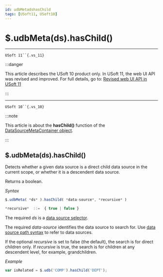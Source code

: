 ```yaml
---
id: udbMetadshasChild
tags: [USoft11, USoft10]
---
```

# $.udbMeta(ds).hasChild()



----

`USoft 11``{.vs_11}`


:::danger

This article describes the USoft 10 product only.
In USoft 11, the web UI API was revised and improved. For full details, go to:
[Revised web UI API in USoft 11](/Web_and_app_UIs/UDB_udb/Revised_web_UI_API_in_USoft_11.md)

:::

----

`USoft 10``{.vs_10}`


:::note

This article is about the **hasChild()** function of the [DataSourceMetaContainer object](/Web_and_app_UIs/UDB_DataSourceMetaContainer).

:::

## **$.udbMeta(ds).hasChild()**

Detects whether a given data source is a direct child data source in the current scope, or whether it is a descendent data source.

Returns a boolean.

*Syntax*

```js
$.udbMeta( *ds* ).hasChild( *data-source*, *recursive* )

*recursive*  ::=  { true | false }
```

The required *ds* is a [data source selector](/Web_and_app_UIs/UDB_DataSourceMetaContainer/UDB_DataSourceMetaContainer_object.md).

The required *data-source* identifies the data source to search for. Use [data source path syntax](/Web_and_app_UIs/Data_sources/Data_source_path_syntax.md) to refer to data sources.

If the optional *recursive* is set to false (the default), the search is for direct children only. If *recursive* is true, the search is for children at any descendent level, for example, grandchildren.

*Example*

```js
var isRelated = $.udb('COMP').hasChild('DEPT');
```

 